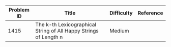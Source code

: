 | Problem ID | Title | Difficulty | Reference
| --- | --- | --- | ---
| 1415 | The k-th Lexicographical String of All Happy Strings of Length n | Medium | 
